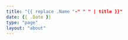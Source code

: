 ```yaml
---
title: "{{ replace .Name "-" " " | title }}"
date: {{ .Date }}
type: "page"
layout: "about"
---
```

